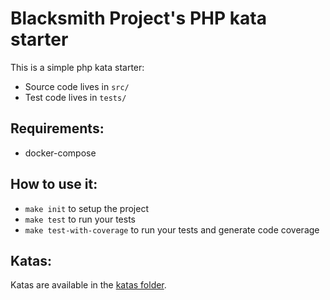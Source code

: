 # Blacksmith Project's PHP kata starter

This is a simple php kata starter:
- Source code lives in `src/`  
- Test code lives in `tests/`

## Requirements:

- docker-compose

## How to use it:

- `make init` to setup the project
- `make test` to run your tests
- `make test-with-coverage` to run your tests and generate code coverage

## Katas:

Katas are available in the [katas folder](https://github.com/BlacksmithProject/php-kata-starter/tree/main/katas).
